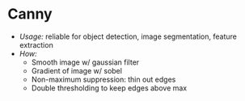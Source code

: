 # Canny
- *Usage:* reliable for object detection, image segmentation, feature extraction
- *How:*
	- Smooth image w/ gaussian filter
	- Gradient of image w/ sobel
	- Non-maximum suppression: thin out edges
	- Double thresholding to keep edges above max